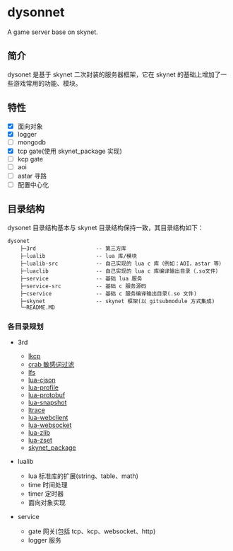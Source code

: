 # dysonnet
A game server base on skynet.

## 简介
dysonet 是基于 skynet 二次封装的服务器框架，它在 skynet 的基础上增加了一些游戏常用的功能、模块。

## 特性
- [x] 面向对象
- [x] logger
- [ ] mongodb
- [x] tcp gate(使用 skynet_package 实现)
- [ ] kcp gate
- [ ] aoi
- [ ] astar 寻路
- [ ] 配置中心化

## 目录结构
dysonet 目录结构基本与 skynet 目录结构保持一致，其目录结构如下：

```
dysonet
    ├─3rd                   -- 第三方库
    ├─lualib                -- lua 库/模块
    ├─lualib-src            -- 自己实现的 lua c 库（例如：AOI，astar 等）
    ├─luaclib               -- 自己实现的 lua c 库编译输出目录（.so文件）
    ├─service               -- 基础 lua 服务
    ├─service-src           -- 基础 c 服务源码
    ├─cservice              -- 基础 c 服务编译输出目录(.so 文件)
    ├─skynet                -- skynet 框架(以 gitsubmodule 方式集成)
    └─README.MD
```

### 各目录规划
- 3rd
    -  [lkcp](https://github.com/xiyoo0812/lkcp)
    -  [crab 敏感词过滤](https://github.com/xjdrew/crab)
    -  [lfs](https://github.com/keplerproject/luafilesystem)
    -  [lua-cjson](https://github.com/mpx/lua-cjson)
    -  [lua-profile](https://github.com/lvzixun/luaprofile)
    -  [lua-protobuf](https://github.com/starwing/lua-protobuf)
    -  [lua-snapshot](https://github.com/sundream/lua-snapshot)
    -  [ltrace](https://github.com/rocaltair/ltrace)
    -  [lua-webclient](https://github.com/dpull/lua-webclient)
    -  [lua-websocket]()
    -  [lua-zlib](https://github.com/brimworks/lua-zlib)
    -  [lua-zset](https://github.com/xjdrew/lua-zset)
    -  [skynet_package](https://github.com/cloudwu/skynet_package)

- lualib
    - lua 标准库的扩展(string、table、math)
    - time 时间处理
    - timer 定时器
    - 面向对象实现

- service
    - gate 网关(包括 tcp、kcp、websocket、http)
    - logger 服务